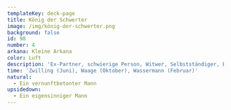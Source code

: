 ```yaml
---
templateKey: deck-page
title: König der Schwerter
image: /img/könig-der-schwerter.png
background: false
id: 98
number: 4
arkana: Kleine Arkana
color: Luft
description: 'Ex-Partner, schwierige Person, Witwer, Selbstständiger, Experte'
time: 'Zwilling (Juni), Waage (Oktober), Wassermann (Februar)'
natural:
  - Ein vernunftbetonter Mann
upsidedown:
  - Ein eigensinniger Mann
---
```


